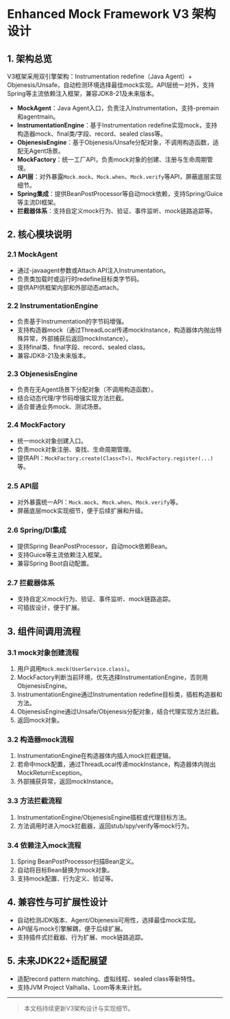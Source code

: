 # Enhanced Mock Framework V3 架构设计

## 1. 架构总览

V3框架采用双引擎架构：Instrumentation redefine（Java Agent）+ Objenesis/Unsafe，自动检测环境选择最佳mock实现。API层统一对外，支持Spring等主流依赖注入框架，兼容JDK8-21及未来版本。

- **MockAgent**：Java Agent入口，负责注入Instrumentation，支持-premain和agentmain。
- **InstrumentationEngine**：基于Instrumentation redefine实现mock，支持构造器mock、final类/字段、record、sealed class等。
- **ObjenesisEngine**：基于Objenesis/Unsafe分配对象，不调用构造函数，适配无Agent场景。
- **MockFactory**：统一工厂API，负责mock对象的创建、注册与生命周期管理。
- **API层**：对外暴露`Mock.mock`、`Mock.when`、`Mock.verify`等API，屏蔽底层实现细节。
- **Spring集成**：提供BeanPostProcessor等自动mock依赖，支持Spring/Guice等主流DI框架。
- **拦截器体系**：支持自定义mock行为、验证、事件监听、mock链路追踪等。

## 2. 核心模块说明

### 2.1 MockAgent
- 通过-javaagent参数或Attach API注入Instrumentation。
- 负责类加载时或运行时redefine目标类字节码。
- 提供API供框架内部和外部动态attach。

### 2.2 InstrumentationEngine
- 负责基于Instrumentation的字节码增强。
- 支持构造器mock（通过ThreadLocal传递mockInstance，构造器体内抛出特殊异常，外部捕获后返回mockInstance）。
- 支持final类、final字段、record、sealed class。
- 兼容JDK8-21及未来版本。

### 2.3 ObjenesisEngine
- 负责在无Agent场景下分配对象（不调用构造函数）。
- 结合动态代理/字节码增强实现方法拦截。
- 适合普通业务mock、测试场景。

### 2.4 MockFactory
- 统一mock对象创建入口。
- 负责mock对象注册、查找、生命周期管理。
- 提供API：`MockFactory.create(Class<T>)`、`MockFactory.register(...)`等。

### 2.5 API层
- 对外暴露统一API：`Mock.mock`、`Mock.when`、`Mock.verify`等。
- 屏蔽底层mock实现细节，便于后续扩展和升级。

### 2.6 Spring/DI集成
- 提供Spring BeanPostProcessor，自动mock依赖Bean。
- 支持Guice等主流依赖注入框架。
- 兼容Spring Boot自动配置。

### 2.7 拦截器体系
- 支持自定义mock行为、验证、事件监听、mock链路追踪。
- 可插拔设计，便于扩展。

## 3. 组件间调用流程

### 3.1 mock对象创建流程
1. 用户调用`Mock.mock(UserService.class)`。
2. MockFactory判断当前环境，优先选择InstrumentationEngine，否则用ObjenesisEngine。
3. InstrumentationEngine通过Instrumentation redefine目标类，插桩构造器和方法。
4. ObjenesisEngine通过Unsafe/Objenesis分配对象，结合代理实现方法拦截。
5. 返回mock对象。

### 3.2 构造器mock流程
1. InstrumentationEngine在构造器体内插入mock拦截逻辑。
2. 若命中mock配置，通过ThreadLocal传递mockInstance，构造器体内抛出MockReturnException。
3. 外部捕获异常，返回mockInstance。

### 3.3 方法拦截流程
1. InstrumentationEngine/ObjenesisEngine插桩或代理目标方法。
2. 方法调用时进入mock拦截器，返回stub/spy/verify等mock行为。

### 3.4 依赖注入mock流程
1. Spring BeanPostProcessor扫描Bean定义。
2. 自动将目标Bean替换为mock对象。
3. 支持mock配置、行为定义、验证等。

## 4. 兼容性与可扩展性设计
- 自动检测JDK版本、Agent/Objenesis可用性，选择最佳mock实现。
- API层与mock引擎解耦，便于后续扩展。
- 支持插件式拦截器、行为扩展、mock链路追踪。

## 5. 未来JDK22+适配展望
- 适配record pattern matching、虚拟线程、sealed class等新特性。
- 支持JVM Project Valhalla、Loom等未来计划。

---

> 本文档持续更新V3架构设计与实现细节。 